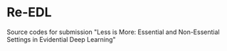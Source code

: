 # Re-EDL
Source codes for submission "Less is More: Essential and Non-Essential Settings in Evidential Deep Learning"
